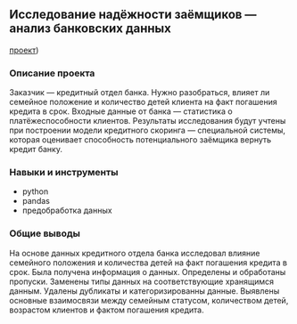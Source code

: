 ## Исследование надёжности заёмщиков — анализ банковских данных
[проект](https://github.com/Tushkin99/Portfolio/blob/main/borrowers_research/README.md))
### Описание проекта
Заказчик — кредитный отдел банка. Нужно разобраться, влияет ли семейное положение и количество детей клиента на факт погашения кредита в срок. Входные данные от банка — статистика о платёжеспособности клиентов. Результаты исследования будут учтены при построении модели кредитного скоринга — специальной системы, которая оценивает способность потенциального заёмщика вернуть кредит банку.
### Навыки и инструменты
- python
- pandas
- предобработка данных
### Общие выводы 
На основе данных кредитного отдела банка исследовал влияние семейного положения и количества детей на факт погашения кредита в срок. Была получена информация о
данных. Определены и обработаны пропуски. Заменены типы данных на соответствующие хранящимся данным. Удалены дубликаты и категоризированны данные. Выявлены основные взаимосвязи между семейным статусом, количеством детей, возрастом клиентов и фактом погашения кредита. 
